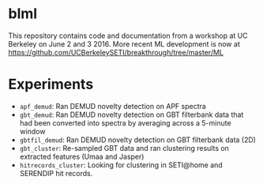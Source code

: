 # blml

This repository contains code and documentation from a workshop at UC Berkeley on June 2 and 3 2016. More recent ML development is now at https://github.com/UCBerkeleySETI/breakthrough/tree/master/ML

# Experiments

* `apf_demud`: Ran DEMUD novelty detection on APF spectra
* `gbt_demud`: Ran DEMUD novelty detection on GBT filterbank data 
  that had been converted into spectra by averaging across a 5-minute window
* `gbtfil_demud`: Ran DEMUD novelty detection on GBT filterbank data (2D)
* `gbt_cluster`: Re-sampled GBT data and ran clustering results on extracted features (Umaa and Jasper)
* `hitrecords_cluster`: Looking for clustering in SETI@home and SERENDIP hit records.
